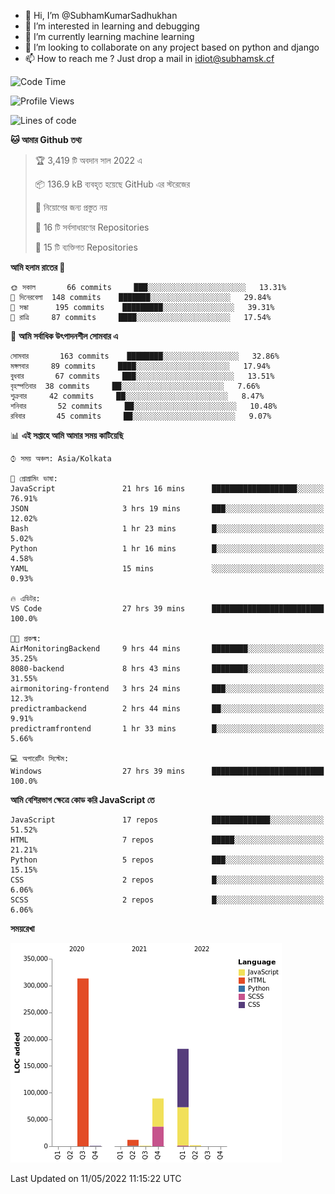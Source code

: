 - 👋 Hi, I’m @SubhamKumarSadhukhan
- 👀 I’m interested in learning and debugging
- 🌱 I’m currently learning machine learning
- 💞️ I’m looking to collaborate on any project based on python and django
- 📫 How to reach me ?
      Just drop a mail in idiot@subhamsk.cf

<!---
SubhamKumarSadhukhan/SubhamKumarSadhukhan is a ✨ special ✨ repository because its `README.md` (this file) appears on your GitHub profile.
You can click the Preview link to take a look at your changes.
--->


<!--START_SECTION:waka-->
![Code Time](http://img.shields.io/badge/Code%20Time-491%20hrs%2055%20mins-blue)

![Profile Views](http://img.shields.io/badge/%E0%A6%AA%E0%A7%8D%E0%A6%B0%E0%A7%8B%E0%A6%AB%E0%A6%BE%E0%A6%87%E0%A6%B2%20%E0%A6%A6%E0%A6%B0%E0%A7%8D%E0%A6%B6%E0%A6%A8-0-blue)

![Lines of code](https://img.shields.io/badge/%E0%A6%B9%E0%A7%8D%E0%A6%AF%E0%A6%BE%E0%A6%B2%E0%A7%8B%20%E0%A6%93%E0%A6%AF%E0%A6%BC%E0%A6%BE%E0%A6%B0%E0%A7%8D%E0%A6%B2%E0%A7%8D%E0%A6%A1%20%E0%A6%A5%E0%A7%87%E0%A6%95%E0%A7%87%20%E0%A6%86%E0%A6%AE%E0%A6%BF%20%E0%A6%B2%E0%A6%BF%E0%A6%96%E0%A7%87%E0%A6%9B%E0%A6%BF-600%20Thousand%20%E0%A6%95%E0%A7%8B%E0%A6%A1%E0%A7%87%E0%A6%B0%20%E0%A6%B2%E0%A6%BE%E0%A6%87%E0%A6%A8-blue)

**🐱 আমার Github তথ্য** 

> 🏆 3,419 টি অবদান সাল 2022 এ
 > 
> 📦 136.9 kB ব্যবহৃত হয়েছে GitHub এর স্টরেজের 
 > 
> 🚫 নিয়োগের জন্য প্রস্তুত নয়
 > 
> 📜 16 টি সর্বসাধারণের Repositories 
 > 
> 🔑 15 টি ব্যক্তিগত Repositories  
 > 
**আমি হলাম রাতের 🦉** 

```text
🌞 সকাল       66 commits     ███░░░░░░░░░░░░░░░░░░░░░░   13.31% 
🌆 দিনেরবেলা  148 commits    ███████░░░░░░░░░░░░░░░░░░   29.84% 
🌃 সন্ধা      195 commits    █████████░░░░░░░░░░░░░░░░   39.31% 
🌙 রাত্রি     87 commits     ████░░░░░░░░░░░░░░░░░░░░░   17.54%

```
📅 **আমি সর্বাধিক উৎপাদনশীল সোমবার এ** 

```text
সোমবার       163 commits    ████████░░░░░░░░░░░░░░░░░   32.86% 
মঙ্গলবার     89 commits     ████░░░░░░░░░░░░░░░░░░░░░   17.94% 
বুধবার       67 commits     ███░░░░░░░░░░░░░░░░░░░░░░   13.51% 
বৃহস্পতিবার  38 commits     ██░░░░░░░░░░░░░░░░░░░░░░░   7.66% 
শুক্রবার     42 commits     ██░░░░░░░░░░░░░░░░░░░░░░░   8.47% 
শনিবার       52 commits     ██░░░░░░░░░░░░░░░░░░░░░░░   10.48% 
রবিবার       45 commits     ██░░░░░░░░░░░░░░░░░░░░░░░   9.07%

```


📊 **এই সপ্তাহে আমি আমার সময় কাটিয়েছি** 

```text
⌚︎ সময় অঞ্চল: Asia/Kolkata

💬 প্রোগ্রামিং ভাষা: 
JavaScript               21 hrs 16 mins      ███████████████████░░░░░░   76.91% 
JSON                     3 hrs 19 mins       ███░░░░░░░░░░░░░░░░░░░░░░   12.02% 
Bash                     1 hr 23 mins        █░░░░░░░░░░░░░░░░░░░░░░░░   5.02% 
Python                   1 hr 16 mins        █░░░░░░░░░░░░░░░░░░░░░░░░   4.58% 
YAML                     15 mins             ░░░░░░░░░░░░░░░░░░░░░░░░░   0.93%

🔥 এডিটর: 
VS Code                  27 hrs 39 mins      █████████████████████████   100.0%

🐱‍💻 প্রকল্ম: 
AirMonitoringBackend     9 hrs 44 mins       ████████░░░░░░░░░░░░░░░░░   35.25% 
8080-backend             8 hrs 43 mins       ████████░░░░░░░░░░░░░░░░░   31.55% 
airmonitoring-frontend   3 hrs 24 mins       ███░░░░░░░░░░░░░░░░░░░░░░   12.3% 
predictrambackend        2 hrs 44 mins       ██░░░░░░░░░░░░░░░░░░░░░░░   9.91% 
predictramfrontend       1 hr 33 mins        █░░░░░░░░░░░░░░░░░░░░░░░░   5.66%

💻 অপারেটিং সিস্টেম: 
Windows                  27 hrs 39 mins      █████████████████████████   100.0%

```

**আমি বেশিরভাগ ক্ষেত্রে কোড করি JavaScript তে** 

```text
JavaScript               17 repos            █████████████░░░░░░░░░░░░   51.52% 
HTML                     7 repos             █████░░░░░░░░░░░░░░░░░░░░   21.21% 
Python                   5 repos             ███░░░░░░░░░░░░░░░░░░░░░░   15.15% 
CSS                      2 repos             █░░░░░░░░░░░░░░░░░░░░░░░░   6.06% 
SCSS                     2 repos             █░░░░░░░░░░░░░░░░░░░░░░░░   6.06%

```


**সময়রেখা**

![Chart not found](https://raw.githubusercontent.com/SubhamKumarSadhukhan/SubhamKumarSadhukhan/main/charts/bar_graph.png) 


 Last Updated on 11/05/2022 11:15:22 UTC
<!--END_SECTION:waka-->
